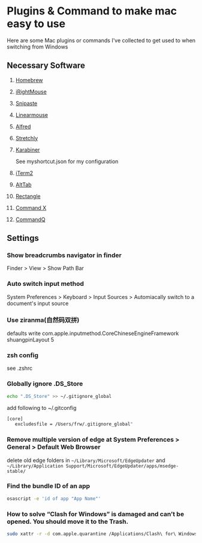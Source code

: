 # Plugins & Command to make mac easy to use

Here are some Mac plugins or commands I've collected to get used to when switching from Windows

## Necessary Software

1. [Homebrew](https://brew.sh/)
2. [iRightMouse](https://www.irightmouse.com/)
3. [Snipaste](https://zh.snipaste.com/)
4. [Linearmouse](https://linearmouse.org/)
5. [Alfred](https://www.alfredapp.com/)
6. [Stretchly](https://hovancik.net/stretchly/)
7. [Karabiner](https://karabiner-elements.pqrs.org/)

   See myshortcut.json for my configuration
8. [iTerm2](https://iterm2.com/)
9. [AltTab](https://alt-tab-macos.netlify.app/)
10. [Rectangle](https://rectangleapp.com/)
11. [Command X](https://sindresorhus.com/command-x)
12. [CommandQ](https://commandqapp.com/)
## Settings

### Show breadcrumbs navigator in finder

Finder > View > Show Path Bar

### Auto switch input method

System Preferences > Keyboard > Input Sources > Automiacally switch to a document's input source

### Use ziranma(自然码双拼)

defaults write com.apple.inputmethod.CoreChineseEngineFramework shuangpinLayout 5

### zsh config

see .zshrc

### Globally ignore .DS_Store

```bash
echo ".DS_Store" >> ~/.gitignore_global
```

add following to ~/.gitconfig

```bash
[core]
   excludesfile = /Users/frw/.gitignore_global"
```

### Remove multiple version of edge at System Preferences > General > Default Web Browser

delete old edge folders in `~/Library/Microsoft/EdgeUpdater`
and `~/Library/Application Support/Microsoft/EdgeUpdater/apps/msedge-stable/`

### Find the bundle ID of an app

```bash
osascript -e 'id of app "App Name"'
```


### How to solve “Clash for Windows” is damaged and can’t be opened. You should move it to the Trash.

```bash
sudo xattr -r -d com.apple.quarantine /Applications/Clash\ for\ Windows.app
```
